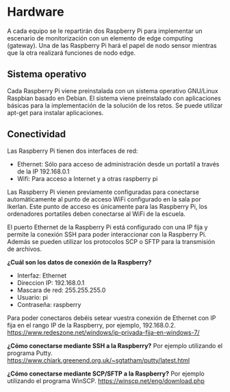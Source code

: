 # Hardware

A cada equipo se le repartirán dos Raspberry Pi para implementar un escenario de monitorización con un elemento de edge computing (gateway).
Una de las Raspberry Pi hará el papel de nodo sensor mientras que la otra realizará funciones de nodo edge.

## Sistema operativo

Cada Raspberry Pi viene preinstalada con un sistema operativo GNU/Linux Raspbian basado en Debian. El sistema viene preinstalado con aplicaciones básicas para la implementación de la solución de los retos. Se puede utilizar apt-get para instalar aplicaciones.

## Conectividad

Las Raspberry Pi tienen dos interfaces de red:
- Ethernet: Sólo para acceso de administración desde un portatil a través de la IP 192.168.0.1
- Wifi: Para acceso a Internet y a otras raspberry pi

Las Raspberry Pi vienen previamente configuradas para conectarse automáticamente al punto de acceso WiFi configurado en la sala por Ikerlan. Este punto de acceso es únicamente para las Raspberry Pi, los ordenadores portatiles deben conectarse al WiFi de la escuela.

El puerto Ethernet de la Raspberry Pi está configurado con una IP fija y permite la conexión SSH para poder interaccionar con la Raspberry Pi. Además se pueden utilizar los protocolos SCP o SFTP para la transmisión de archivos.

__¿Cuál son los datos de conexión de la Raspberry?__
- Interfaz: Ethernet
- Direccion IP: 192.168.0.1
- Mascara de red: 255.255.255.0
- Usuario: pi
- Contraseña: raspberry

Para poder conectaros debéis setear vuestra conexión de Ethernet con IP fija en el rango IP de la Raspberry, por ejemplo, 192.168.0.2.
https://www.redeszone.net/windows/ip-privada-fija-en-windows-7/

__¿Cómo conectarse mediante SSH a la Raspberry?__
Por ejemplo utilizando el programa Putty.
https://www.chiark.greenend.org.uk/~sgtatham/putty/latest.html

__¿Cómo conectarse mediante SCP/SFTP a la Raspberry?__
Por ejemplo utilizando el programa WinSCP.
https://winscp.net/eng/download.php
